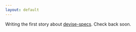 ```yaml
---
layout: default
---
```


Writing the first story about [devise-specs](https://github.com/andrii/devise-specs). Check back soon.
